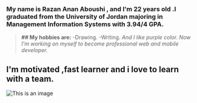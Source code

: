 ### My name is Razan Anan Aboushi , and I'm 22 years old .I graduated from the University of Jordan majoring in Management Information Systems with 3.94/4 GPA.
>**## My hobbies are:**
-Drawing.
-Writing.
_And I like purple color. Now I'm working on myself to become professional web and mobile developer._

## I'm motivated ,fast learner and i love to learn with a team.

![This is an image](https://pm1.narvii.com/6734/21b660dacccb51f7128caa84c8295f2aec190952v2_hq.jpg)
